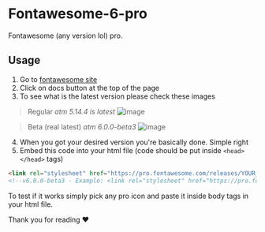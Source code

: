 # Fontawesome-6-pro
Fontawesome (any version lol) pro.

## Usage
1. Go to [fontawesome site](https://fontawesome.com)
2. Click on docs button at the top of the page
3. To see what is the latest version please check these images
> Regular
*atm 5.14.4 is latest*
![image](https://user-images.githubusercontent.com/96440226/148430671-5a79bdec-b30f-4333-8f7f-0fb56e850f08.png)

> Beta (real latest)
*atm 6.0.0-beta3*
![image](https://user-images.githubusercontent.com/96440226/148431028-659e1d5f-09a6-407e-b0dc-6f8158c12ea5.png)
4. When you got your desired version you're basically done. Simple right
5. Embed this code into your html file (code should be put inside `<head></head>` tags)
```html
<link rel="stylesheet" href="https://pro.fontawesome.com/releases/YOUR_VERSION_HERE/css/all.css" type="text/css">
<!--v6.0.0-beta3 - Example: <link rel="stylesheet" href="https://pro.fontawesome.com/releases/v6.0.0-beta3/css/all.css" type="text/css">-->
```
To test if it works simply pick any pro icon and paste it inside body tags in your html file.

Thank you for reading ❤️
